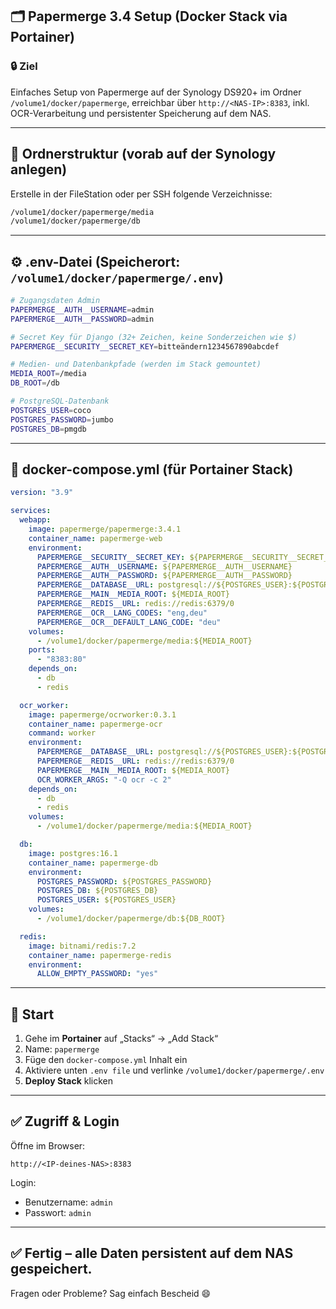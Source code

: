 ## 🗂️ Papermerge 3.4 Setup (Docker Stack via Portainer)

### 🔒 Ziel
Einfaches Setup von Papermerge auf der Synology DS920+ im Ordner `/volume1/docker/papermerge`, erreichbar über `http://<NAS-IP>:8383`, inkl. OCR-Verarbeitung und persistenter Speicherung auf dem NAS.

---

## 📁 Ordnerstruktur (vorab auf der Synology anlegen)

Erstelle in der FileStation oder per SSH folgende Verzeichnisse:

```bash
/volume1/docker/papermerge/media
/volume1/docker/papermerge/db
```

---

## ⚙️ .env-Datei (Speicherort: `/volume1/docker/papermerge/.env`)

```bash
# Zugangsdaten Admin
PAPERMERGE__AUTH__USERNAME=admin
PAPERMERGE__AUTH__PASSWORD=admin

# Secret Key für Django (32+ Zeichen, keine Sonderzeichen wie $)
PAPERMERGE__SECURITY__SECRET_KEY=bitteändern1234567890abcdef

# Medien- und Datenbankpfade (werden im Stack gemountet)
MEDIA_ROOT=/media
DB_ROOT=/db

# PostgreSQL-Datenbank
POSTGRES_USER=coco
POSTGRES_PASSWORD=jumbo
POSTGRES_DB=pmgdb
```

---

## 🐳 docker-compose.yml (für Portainer Stack)

```yaml
version: "3.9"

services:
  webapp:
    image: papermerge/papermerge:3.4.1
    container_name: papermerge-web
    environment:
      PAPERMERGE__SECURITY__SECRET_KEY: ${PAPERMERGE__SECURITY__SECRET_KEY}
      PAPERMERGE__AUTH__USERNAME: ${PAPERMERGE__AUTH__USERNAME}
      PAPERMERGE__AUTH__PASSWORD: ${PAPERMERGE__AUTH__PASSWORD}
      PAPERMERGE__DATABASE__URL: postgresql://${POSTGRES_USER}:${POSTGRES_PASSWORD}@db:5432/${POSTGRES_DB}
      PAPERMERGE__MAIN__MEDIA_ROOT: ${MEDIA_ROOT}
      PAPERMERGE__REDIS__URL: redis://redis:6379/0
      PAPERMERGE__OCR__LANG_CODES: "eng,deu"
      PAPERMERGE__OCR__DEFAULT_LANG_CODE: "deu"
    volumes:
      - /volume1/docker/papermerge/media:${MEDIA_ROOT}
    ports:
      - "8383:80"
    depends_on:
      - db
      - redis

  ocr_worker:
    image: papermerge/ocrworker:0.3.1
    container_name: papermerge-ocr
    command: worker
    environment:
      PAPERMERGE__DATABASE__URL: postgresql://${POSTGRES_USER}:${POSTGRES_PASSWORD}@db:5432/${POSTGRES_DB}
      PAPERMERGE__REDIS__URL: redis://redis:6379/0
      PAPERMERGE__MAIN__MEDIA_ROOT: ${MEDIA_ROOT}
      OCR_WORKER_ARGS: "-Q ocr -c 2"
    depends_on:
      - db
      - redis
    volumes:
      - /volume1/docker/papermerge/media:${MEDIA_ROOT}

  db:
    image: postgres:16.1
    container_name: papermerge-db
    environment:
      POSTGRES_PASSWORD: ${POSTGRES_PASSWORD}
      POSTGRES_DB: ${POSTGRES_DB}
      POSTGRES_USER: ${POSTGRES_USER}
    volumes:
      - /volume1/docker/papermerge/db:${DB_ROOT}

  redis:
    image: bitnami/redis:7.2
    container_name: papermerge-redis
    environment:
      ALLOW_EMPTY_PASSWORD: "yes"
```

---

## 🚀 Start

1. Gehe im **Portainer** auf „Stacks“ → „Add Stack“
2. Name: `papermerge`
3. Füge den `docker-compose.yml` Inhalt ein
4. Aktiviere unten `.env file` und verlinke `/volume1/docker/papermerge/.env`
5. **Deploy Stack** klicken

---

## ✅ Zugriff & Login

Öffne im Browser:
```
http://<IP-deines-NAS>:8383
```
Login:
- Benutzername: `admin`
- Passwort: `admin`

---

## ✅ Fertig – alle Daten persistent auf dem NAS gespeichert.

Fragen oder Probleme? Sag einfach Bescheid 😄